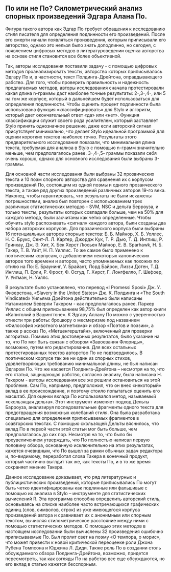 ## По или не По? Силометрический анализ спорных произведений Эдгара Алана По.

Фигура такого автора как Эдгар По требует обращения к исследованию стиля писателя для определения подлинности его произведений. После его смерти начали появляться произведения, которым приписывали его авторство, однако это нельзя было знать доподлинно, но сегодня, с появлением цифровых методов в литературоведении оценка авторства на основе стиля становится все более объективной. 

Так, авторы исследования поставили задачу - с помощью цифровых методов проанализировать тексты, авторство которых приписывалось Эдгару По и, в частности, текст Полдинга-Дрейтона, оправдывающего рабство.
Для того, чтобы проверить правильность и надежность предлагаемых методов, авторы исследования сначала протестировали какая длина n-граммы даст наиболее точные результаты: 2-,3-,4-, или 5 на том же корпусе, который в дальнейшем будет использоваться для определения подлинности. Чтобы оценить процент подлинности была использована функция «классифицировать» для Stylo и алгоритм, который дает окончательный ответ «да» или «нет». Функция классификации служит своего рода усилителем, который заставляет Stylo принять однозначное решение, даже если авторский сигнал присутствует минимально, что делает Stylo идеальной программой для оценки коротких текстов наиболее точно. Результаты этого предварительного исследования показали, что минимальная длина текста, требуемая для анализа в Stylo с помощью n-грамм значительно меньше, чем предполагалось ранее. 3-,4-,5- граммы показали себя очень хорошо, однако для основного исследования были выбраны 3-граммы.

Для основной части исследования были выбраны 32 прозаических текста и 10 поэм спорного авторства для сравнения их с корпусом произведений По, состоящим из одной поэмы и одного прозаического текста, а также ряд других произведений различных авторов 19-го века. Наконец, чтобы гарантировать, что результаты не были искажены погрешностями, анализ был повторен с использованием трех различных статистических методов - SVM, NSC и дельта Берроуза, и только тексты, результаты которых совпадали больше, чем на 50% для каждого метода, были засчитаны как четко определенные.
Чтобы обучить stylo распознавать «сигнал» каждого автора, были созданы два набора авторских корпусов. Для прозаического корпуса были выбраны 16 потенциальных авторов спорных текстов: Б. Б. Майнор, Х. Б. Уоллес, Н. С. Брукс, Сент-Л. Л. Картер, Джордж Кук, Т. Р. Дью, Т. Д. Инглиш, Р. Гринхау, Дж. Э. Хит, Х. Бек Херст Люсьен Майнор, Е. В. Sparhawk, Н. Б. Такер, Т. В. Уайт, Н. П. Уиллис. То же самое было применено к поэтическим корпусам, с добавлением некоторых канонических авторов того времени и авторов, часто упоминаемых как похожих по стилю на По: Е. Браунинг, У. Брайант, Лорд Байрон, Лиззи Дотен, Т.Д. Инглиш, П. Ерли, Р. Фрост, Ф. Осгуд, Г. Хирст, Г. Лонгфелло, Г. Шефоер, У. Уитман, Н. Уиллс.

В результате было установлено, что перевод «I Promessi Sposi» Дж. У. Физерстона, «Slavery in the United States» Дж. К. Полдинга и «The South Vindicated» Уильяма Дрейтона действительно были написаны Натаниэлем Беверли Такером - как предполагалось ранее. Паркер Уиллис с общим приписыванием 98,75% был определен как автор книги «Капитолий в Вашингтоне». К Эдгару Аллану По можно с уверенностью отнести три работы: брошюру о месмеризме под названием «Философия животного магнетизма» и обзор «Поэтов и поэзии», а также р ассказ По, «Метценгерштайн», включенный для проверки алгоритма. Помимо этих достоверных результатов, было указание на то, что По мог быть связан с обзором «Завоевания Флориды», возможно, путем его редактирования. Для всех остальных протестированных текстов авторство По не подтвердилось. В поэтическом корпусе так же ни один из спорных стихов, удовлетворяющих требованию минимальной длины, не был написан Эдгаром По. 
Что же касается Полдинга-Дрейтона – несмотря на то, что его статья, защищающая рабство, согласно анализу, была написана Н. Такером - авторы исследования все же решили остановиться на этой проблеме. Сам По, например, предположил, что он внес «некоторый» вклад в ее происхождение, и поэтому стоило попытаться оценить его масштаб. Для оценки вклада По использовался метод, называемый «скользящая дельта». Этот инструмент изменяет подход Дельты Барроуза, анализируя последовательные фрагменты одного текста для предотвращения возможных колебаний стиля. Она была разработана специально для определения приписываемых фрагментов в соавторских текстах. С помощью скользящей Дельты вяснилось, что вклад По в первой части этой статьи мог быть больше, чем предполагалось до сих пор. Несмотря на то, что было бы преувеличением утверждать, что По полностью написал первую половину обзора, основанную исключительно на этих результатах, кажется очевидным, что По вышел за рамки обычных задач редактора и, по-видимому, переработал слова Такера в конечный продукт, который частично выглдит так же, как тексты По, и в то же время сохраняет мнение Такера.

Данное исследование доказывает, что ряд литературных и публицистических произведений, которые приписывались По могут быть четко идентифицированы как подлинные или фальшивые с помощью их анализа в Stylo – инструменте для статистических вычислений R. Эта программа способна определить авторский стиль, основываясь на списке наиболее часто встречающихся графических единиц (слов, символов, строк) из уже имеющегося корпуса произведений автора и сравнивает их с анонимным или спорным текстом, вычисляя стилометрическое расстояние между ними с помощью статистических методов. С помощью этих методов в настоящем исследовании были вычислены 32 произведения ошибочно приписываемые По. Был пролит свет на поэму «О темпора, о морис», что может привести к новой критической переоценке роли Джона Рубена Томпсона и Юджина Л. Диди. Также роль По в создании столь обсуждаемого обзора Полдинга-Дрейтона, возможно, придется пересмотреть, так как взгляды По на рабство все еще обсуждаются, но его вклад в статью кажется бесспорным.
